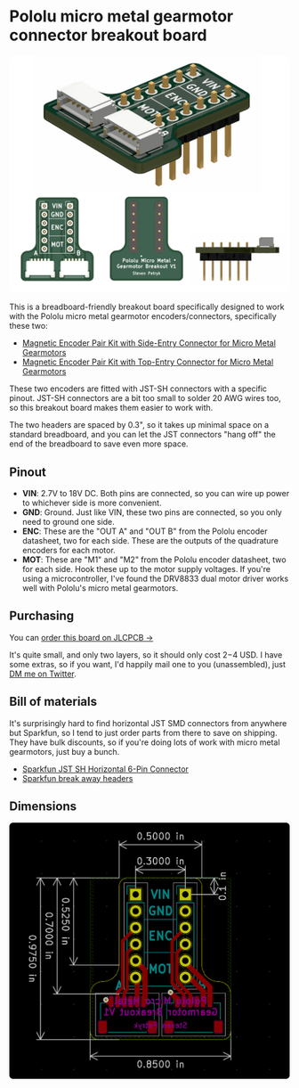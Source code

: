 # Pololu micro metal gearmotor connector breakout board

<img src="./images/render.jpg" alt="" style="border-radius: 10px;" />

This is a breadboard-friendly breakout board specifically designed to work with the Pololu micro metal gearmotor encoders/connectors, specifically these two:

- [Magnetic Encoder Pair Kit with Side-Entry Connector for Micro Metal Gearmotors](https://www.pololu.com/product/4761)
- [Magnetic Encoder Pair Kit with Top-Entry Connector for Micro Metal Gearmotors](https://www.pololu.com/product/4760)

These two encoders are fitted with JST-SH connectors with a specific pinout. JST-SH connectors are a bit too small to solder 20 AWG wires too, so this breakout board makes them easier to work with.

The two headers are spaced by 0.3", so it takes up minimal space on a standard breadboard, and you can let the JST connectors "hang off" the end of the breadboard to save even more space.

## Pinout

- **VIN**: 2.7V to 18V DC. Both pins are connected, so you can wire up power to whichever side is more convenient.
- **GND**: Ground. Just like VIN, these two pins are connected, so you only need to ground one side.
- **ENC**: These are the "OUT A" and "OUT B" from the Pololu encoder datasheet, two for each side. These are the outputs of the quadrature encoders for each motor.
- **MOT**: These are "M1" and "M2" from the Pololu encoder datasheet, two for each side. Hook these up to the motor supply voltages. If you're using a microcontroller, I've found the DRV8833 dual motor driver works well with Pololu's micro metal gearmotors.

## Purchasing

You can [order this board on JLCPCB →][jlcpcb]

It's quite small, and only two layers, so it should only cost $2-$4 USD. I have some extras, so if you want, I'd happily mail one to you (unassembled), just [DM me on Twitter][twitter].

[jlcpcb]: https://cart.jlcpcb.com/quote?uploadNum=81e9938b29a3497882d0e2311ea6c4a7&businessType=example&fileName=gerber
[twitter]: https://twitter.com/stevenpetryk

## Bill of materials

It's surprisingly hard to find horizontal JST SMD connectors from anywhere but Sparkfun, so I tend to just order parts from there to save on shipping. They have bulk discounts, so if you're doing lots of work with micro metal gearmotors, just buy a bunch.

- [Sparkfun JST SH Horizontal 6-Pin Connector](https://www.sparkfun.com/products/10210)
- [Sparkfun break away headers](https://www.sparkfun.com/products/116)

## Dimensions

<p align="center">
  <img src="./images/pcb-layout.png" alt="" />
</p>

